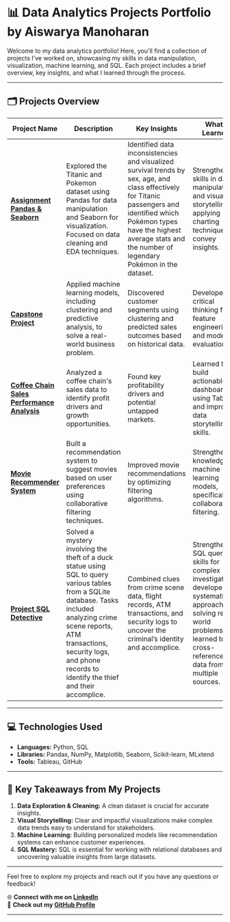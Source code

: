 # 📊 **Data Analytics Projects Portfolio by Aiswarya Manoharan**  

Welcome to my data analytics portfolio! Here, you'll find a collection of projects I’ve worked on, showcasing my skills in data manipulation, visualization, machine learning, and SQL. Each project includes a brief overview, key insights, and what I learned through the process.

---

## 🗂️ **Projects Overview**

| **Project Name**                    | **Description**                                                                                           | **Key Insights**                                                    | **What I Learned**                                                  |
|-------------------------------------|-----------------------------------------------------------------------------------------------------------|----------------------------------------------------------------------|----------------------------------------------------------------------|
| [**Assignment Pandas & Seaborn**](https://github.com/AishuHaran/Data-Science-Project/blob/main/Assignment%20Pandas%20%26%20Seaborn.ipynb) | Explored the Titanic and Pokemon dataset using Pandas for data manipulation and Seaborn for visualization. Focused on data cleaning and EDA techniques. | Identified data inconsistencies and visualized survival trends by sex, age, and class effectively for Titanic passengers and identified which Pokémon types have the highest average stats and the number of legendary Pokémon in the dataset. | Strengthened skills in data manipulation and visual storytelling, applying charting techniques to convey insights. |
| [**Capstone Project**](https://github.com/AishuHaran/Data-Science-Project/blob/main/Capstone%20Project.ipynb) | Applied machine learning models, including clustering and predictive analysis, to solve a real-world business problem. | Discovered customer segments using clustering and predicted sales outcomes based on historical data. | Developed critical thinking for feature engineering and model evaluation. |
| [**Coffee Chain Sales Performance Analysis**](https://github.com/AishuHaran/Data-Science-Project/blob/main/Final_Presentation_(Coffee_Chain_Analysis)%20(1).ipynb) | Analyzed a coffee chain's sales data to identify profit drivers and growth opportunities. | Found key profitability drivers and potential untapped markets. | Learned to build actionable dashboards using Tableau and improve data storytelling skills. |
| [**Movie Recommender System**](https://github.com/AishuHaran/Data-Science-Project/blob/main/Movie%20Recommender%20System.ipynb) | Built a recommendation system to suggest movies based on user preferences using collaborative filtering techniques. | Improved movie recommendations by optimizing filtering algorithms. | Strengthened knowledge in machine learning models, specifically collaborative filtering. |
| [**Project SQL Detective**](https://github.com/AishuHaran/Data-Science-Project/blob/main/Project%20SQL%20Detective.ipynb) | Solved a mystery involving the theft of a duck statue using SQL to query various tables from a SQLite database. Tasks included analyzing crime scene reports, ATM transactions, security logs, and phone records to identify the thief and their accomplice. | Combined clues from crime scene data, flight records, ATM transactions, and security logs to uncover the criminal’s identity and accomplice. | Strengthened SQL querying skills for complex investigations, developed a systematic approach for solving real-world problems, and learned to cross-reference data from multiple sources. |

---

## 💻 **Technologies Used**

- **Languages:** Python, SQL  
- **Libraries:** Pandas, NumPy, Matplotlib, Seaborn, Scikit-learn, MLxtend  
- **Tools:** Tableau, GitHub  

---

## 🔑 **Key Takeaways from My Projects**

1. **Data Exploration & Cleaning:** A clean dataset is crucial for accurate insights.  
2. **Visual Storytelling:** Clear and impactful visualizations make complex data trends easy to understand for stakeholders.  
3. **Machine Learning:** Building personalized models like recommendation systems can enhance customer experiences.  
4. **SQL Mastery:** SQL is essential for working with relational databases and uncovering valuable insights from large datasets.

---

Feel free to explore my projects and reach out if you have any questions or feedback!

🌐 **Connect with me on [LinkedIn](https://www.linkedin.com/in/aiswarya-manoharan/)**  
📂 **Check out my [GitHub Profile](https://github.com/AishuHaran)**  

---
